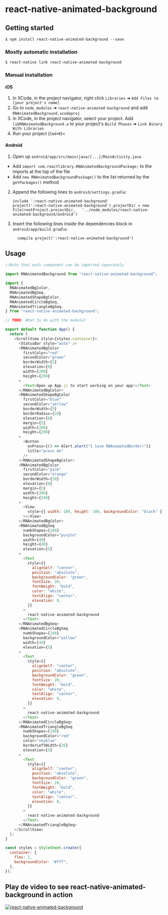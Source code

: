 # react-native-animated-background

## Getting started

`$ npm install react-native-animated-background --save`

### Mostly automatic installation

`$ react-native link react-native-animated-background`

### Manual installation

#### iOS

1. In XCode, in the project navigator, right click `Libraries` ➜ `Add Files to [your project's name]`
2. Go to `node_modules` ➜ `react-native-animated-background` and add `RNAnimatedBackground.xcodeproj`
3. In XCode, in the project navigator, select your project. Add `libRNAnimatedBackground.a` to your project's `Build Phases` ➜ `Link Binary With Libraries`
4. Run your project (`Cmd+R`)<

#### Android

1. Open up `android/app/src/main/java/[...]/MainActivity.java`

- Add `import com.reactlibrary.RNAnimatedBackgroundPackage;` to the imports at the top of the file
- Add `new RNAnimatedBackgroundPackage()` to the list returned by the `getPackages()` method

2. Append the following lines to `android/settings.gradle`:
   ```
   include ':react-native-animated-background'
   project(':react-native-animated-background').projectDir = new File(rootProject.projectDir, 	'../node_modules/react-native-animated-background/android')
   ```
3. Insert the following lines inside the dependencies block in `android/app/build.gradle`:
   ```
     compile project(':react-native-animated-background')
   ```

## Usage

```javascript
//Note that each component can be imported separately

import RNAnimatedBackground from "react-native-animated-background";

import {
  RNAnimatedBgColor,
  RNAnimatedBgSeq,
  RNAnimatedShapeBgColor,
  RNAnimatedCircleBgSeq,
  RNAnimatedTriangleBgSeq,
} from "react-native-animated-background";

// TODO: What to do with the module?

export default function App() {
  return (
    <ScrollView style={styles.container}>
      <StatusBar style="auto" />
      <RNAnimatedBgColor
        firstColor="red"
        secondColor="green"
        borderWidth={5}
        elevation={8}
        width={200}
        height={200}
      >
        <Text>Open up App.js to start working on your app!</Text>
      </RNAnimatedBgColor>
      <RNAnimatedShapeBgColor
        firstColor="blue"
        secondColor="yellow"
        borderWidth={5}
        borderRadius={20}
        elevation={8}
        margin={5}
        width={200}
        height={200}
      >
        <Button
          onPress={() => Alert.alert("I love RNAnimatedBorder!")}
          title="press me"
        />
      </RNAnimatedShapeBgColor>
      <RNAnimatedBgColor
        firstColor="pink"
        secondColor="orange"
        borderWidth={20}
        elevation={8}
        margin={5}
        width={300}
        height={200}
      >
        <View
          style={{ width: 100, height: 100, backgroundColor: "black" }}
        ></View>
      </RNAnimatedBgColor>
      <RNAnimatedBgSeq
        numbShapes={100}
        backgroundColor="purple"
        width={40}
        height={40}
        elevation={5}
      >
        <Text
          style={{
            alignSelf: "center",
            position: "absolute",
            backgroundColor: "green",
            fontSize: 20,
            fontWeight: "bold",
            color: "white",
            textAlign: "center",
            elevation: 8,
          }}
        >
          react-native-animated-background
        </Text>
      </RNAnimatedBgSeq>
      <RNAnimatedCircleBgSeq
        numbShapes={100}
        backgroundColor="yellow"
        width={40}
        elevation={5}
      >
        <Text
          style={{
            alignSelf: "center",
            position: "absolute",
            backgroundColor: "green",
            fontSize: 20,
            fontWeight: "bold",
            color: "white",
            textAlign: "center",
            elevation: 8,
          }}
        >
          react-native-animated-background
        </Text>
      </RNAnimatedCircleBgSeq>
      <RNAnimatedTriangleBgSeq
        numbShapes={100}
        backgroundColor="red"
        color="skyblue"
        borderLeftWidth={26}
        elevation={5}
      >
        <Text
          style={{
            alignSelf: "center",
            position: "absolute",
            backgroundColor: "green",
            fontSize: 20,
            fontWeight: "bold",
            color: "white",
            textAlign: "center",
            elevation: 8,
          }}
        >
          react-native-animated-background
        </Text>
      </RNAnimatedTriangleBgSeq>
    </ScrollView>
  );
}

const styles = StyleSheet.create({
  container: {
    flex: 1,
    backgroundColor: "#fff",
  },
});
```

## Play de video to see react-native-animated-background in action

[![react-native-animated-background](https://img.youtube.com/vi/ZkuvSKnEBAY/0.jpg)](https://www.youtube.com/watch?v=ZkuvSKnEBAY)

